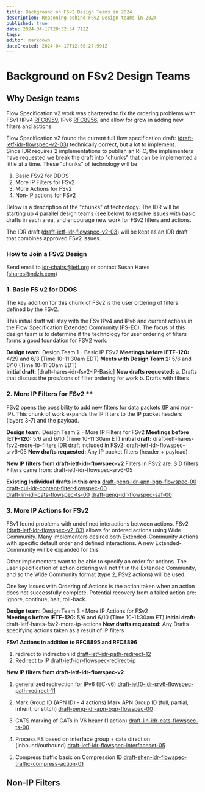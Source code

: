 ```yaml
---
title: Background on FSv2 Design Teams in 2024 
description: Reasoning behind FSv2 Design teams in 2024 
published: true
date: 2024-04-17T20:32:54.712Z
tags: 
editor: markdown
dateCreated: 2024-04-17T12:08:27.991Z
---
```


# Background on FSv2 Design Teams

## Why Design teams

Flow Specification v2 work was chartered to fix the ordering problems with FSv1 (IPv4 [RFC8959](https://datatracker.ietf.org/doc/rfc8955/), IPv6 [RFC8956](https://datatracker.ietf.org/doc/rfc8956/), and allow for grow in adding new filters and actions.  

Flow Specification v2 found the current full flow specification draft: 
([draft-ietf-idr-flowspec-v2-03](https://datatracker.ietf.org/doc/draft-ietf-idr-flowspec-v2/)) technically correct, but a lot to implement.  
Since IDR requires 2 implementations to publish an RFC, the implementers have requested we break the draft into "chunks" that can be 
implemented a little at a time.  These "chunks" of technology will be
1. Basic FSv2 for DDOS  
2. More IP Filters for FSv2
3. More Actions for FSv2
4. Non-IP actions for FSv2 

Below is a description of the "chunks" of technology.  The IDR will be starting up 4 parallel design teams (see below)  to resolve issues with basic drafts in each area, and encourage new work for FSv2 filters and actions. 

The IDR draft ([draft-ietf-idr-flowspec-v2-03](https://datatracker.ietf.org/doc/draft-ietf-idr-flowspec-v2/)) will be kept as an IDR draft that combines approved FSv2 issues. 

### How to Join a FSv2 Design 
Send email to idr-chairs@ietf.org or contact Susan Hares (shares@ndzh.com) 

### 1. Basic FS v2 for DDOS   
The key addition for this chunk of FSv2 is the user ordering of filters defined by the FSv2. 

This initial draft will stay with the FSv IPv4 and IPv6 and current actions in the Flow Specification Extended Community (FS-EC).  The focus of this design team is to determine if the technology for user ordering of filters forms a good foundation for FSV2 work. 

**Design team:** Design Team 1 - Basic IP FSv2 
**Meetings before IETF-120:** 4/29 and 6/3 (Time 10-11:30am EDT) 
**Meets with Design Team 2:** 5/6 and 6/10 (Time 10-11:30am EDT)  
**initial draft:**  [draft-hares-idr-fsv2-IP-Basic]
**New drafts requested:** 
a. Drafts that discuss the pros/cons of filter ordering for work 
b. Drafts with filters 

### 2. More IP Filters for FSv2  **
FSv2 opens the possibility to add new filters for data packets (IP and non-IP). This chunk of work expands the IP filters to the IP packet headers (layers 3-7) and the payload. 

**Design team:** Design Team 2 - More IP Filters for FSv2 
**Meetings before IETF-120:** 5/6 and 6/10 (Time 10-11:30am ET) 
**initial draft:**  draft-ietf-hares-fsv2-more-ip-filters
   IDR draft included in FSv2: draft-ietf-idr-flowspec-srv6-05 
**New drafts requested:** Any IP packet filters (header + payload) 

**New IP filters from draft-ietf-idr-flowspec-v2**
    Filters in FSv2 are: SID filters
    Filters came from: draft-ietf-idr-flowspec-srv6-05 
    
**Existing Individual drafts in this area**
   [draft-peng-idr-apn-bgp-flowspec-00](https://datatracker.ietf.org/doc/draft-peng-idr-apn-bgp-flowspec/)  
   [draft-cui-idr-content-filter-flowspec-00](https://datatracker.ietf.org/doc/draft-cui-idr-content-filter-flowspec/)   
   [draft-lin-idr-cats-flowspec-ts-00](https://datatracker.ietf.org/doc/draft-lin-idr-cats-flowspec-ts/)
   [draft-geng-idr-flowspec-saf-00](https://datatracker.ietf.org/doc/draft-geng-idr-flowspec-sav/)
   
   
### 3. More IP Actions for FSv2 
FSv1 found problems with undefined interactions between actions. 
FSv2 ([draft-ietf-idr-flowspec-v2-03](https://datatracker.ietf.org/doc/draft-ietf-idr-flowspec-v2/))
allows for ordered actions using Wide Community. Many implementers desired both Extended-Community Actions with specific default order and 
defined interactions.  A new Extended-Community will be expanded for this 

Other implementers want to be able to specify an order for actions.  The user specification of action ordering will not fit in the Extended Community, and so the Wide Community format (type 2, FSv2 actions) will be used.  

One key issues with Ordering of Actions is the action taken when an action does not successfully complete.  Potential recovery from a failed action are: ignore, continue, halt, roll-back. 

**Design team:** Design Team 3 - More IP Actions for FSv2   
**Meetings before IETF-120:** 5/6 and 6/10 (Time 10-11:30am ET) 
**initial draft:**  draft-ietf-hares-fsv2-more-ip-actions 
**New drafts requested:** Any Drafts specifying actions taken as 
a result of IP filters 

**FSv1 Actions in addition to RFC8895 and RFC8896**
1. redirect to indirection id 
[draft-ietf-idr-path-redirect-12](https://datatracker.ietf.org/doc/draft-ietf-idr-flowspec-path-redirect)
2. Redirect to IP 
[draft-ietf-idr-flowspec-redirect-ip](/group/idr/implementations/draft-ietf-idr-flowspec-redirect-ip)


**New IP filters from draft-ietf-idr-flowspec-v2**
 1. generalized redirection for IPv6 (EC-v6) 
 [draft-ietf0-idr-srv6-flowspec-path-redirect-11](https://datatracker.ietf.org/doc/html/draft-ietf0-idr-srv6-flowspec-path-redirect-11) 

2. Mark Group ID (APN ID)  - 4 actions) 
Mark APN Group ID (full, partial, inherit, or stitch) 
[draft-peng-idr-apn-bgp-flowspec-00](https://datatracker.ietf.org/doc/draft-peng-idr-apn-bgp-flowspec/) 

3. CATS marking of CATs in V6 heaer (1 action)
[draft-lin-idr-cats-flowspec-ts-00](https://datatracker.ietf.org/doc/draft-lin-idr-cats-flowspec-ts/) 

4. Process FS based on interface group + data direction (inbound/outbound)
[draft-ietf-idr-flowspec-interfaceset-05](https://datatracker.ietf.org/doc/draft-ietf-idr-flowspec-interfaceset/)

5. Compress traffic basic on Compression ID 
[draft-shen-idr-flowspec-traffic-compress-action-01](https://datatracker.ietf.org/doc/draft-shen-idr-flowspec-traffic-compress-action/)


## Non-IP Filters

 